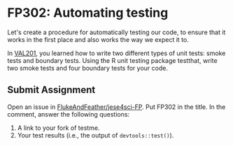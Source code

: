# FP302: Automating testing 

Let's create a procedure for automatically testing our code, to ensure that it works in the first place and also works the way we expect it to. 

In [VAL201](https://github.com/FlukeAndFeather/jese4sci-VAL/blob/master/VAL201.md), you learned how to write two different types of unit tests: smoke tests and boundary tests. Using the R unit testing package testthat, write two smoke tests and four boundary tests for your code.

## Submit Assignment
Open an issue in [FlukeAndFeather/jese4sci-FP](https://github.com/FlukeAndFeather/jese4sci-MOD). Put FP302 in the title. In the comment, answer the following questions:

1.  A link to your fork of testme.
2.  Your test results (i.e., the output of `devtools::test()`).
